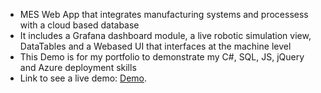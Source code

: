 * MES Web App that integrates manufacturing systems and processess with a cloud based database
* It includes a Grafana dashboard module, a live robotic simulation view, DataTables and a Webased UI that interfaces at the machine level
* This Demo is for my portfolio to demonstrate my C#, SQL, JS, jQuery and Azure deployment skills
* Link to see a live demo:
 [Demo](https://iluminada.azurewebsites.net/).
